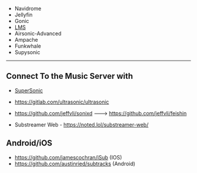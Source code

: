 * Navidrome
* Jellyfin
* Gonic
* [LMS](https://github.com/epoupon/lms)
* Airsonic-Advanced
* Ampache
* Funkwhale
* Supysonic

---

## Connect To the Music Server with

* [SuperSonic](https://github.com/dweymouth/supersonic)
* https://gitlab.com/ultrasonic/ultrasonic

* https://github.com/jeffvli/sonixd ---> https://github.com/jeffvli/feishin

* Substreamer Web - https://noted.lol/substreamer-web/

## Android/iOS

* https://github.com/jamescochran/iSub (IOS)
* https://github.com/austinried/subtracks (Android)



